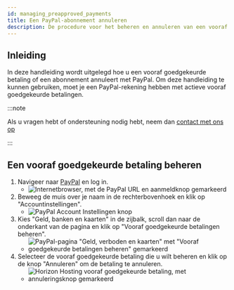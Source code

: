 ```yaml
---
id: managing_preapproved_payments
title: Een PayPal-abonnement annuleren
description: De procedure voor het beheren en annuleren van een vooraf goedgekeurde (supscription) betaling via PayPal.
---
```


## Inleiding

In deze handleiding wordt uitgelegd hoe u een vooraf goedgekeurde betaling of een abonnement annuleert met PayPal. Om deze handleiding te kunnen gebruiken, moet je een PayPal-rekening hebben met actieve vooraf goedgekeurde betalingen.

:::note

Als u vragen hebt of ondersteuning nodig hebt, neem dan [contact met ons op](https://hrzn.link/getting_support)

:::

## Een vooraf goedgekeurde betaling beheren
1. Navigeer naar [PayPal](https://www.paypal.com) en log in.
   - ![Internetbrowser, met de PayPal URL en aanmeldknop gemarkeerd](https://archive.horizonnetworks.uk/Resources/Documentation/PayPal%20Subscriptions/PayPal%20Login.png)
2. Beweeg de muis over je naam in de rechterbovenhoek en klik op "Accountinstellingen".
   - ![PayPal Account Instellingen knop](https://archive.horizonnetworks.uk/Resources/Documentation/PayPal%20Subscriptions/PayPal%20Account%20Settings.png)
3. Kies "Geld, banken en kaarten" in de zijbalk, scroll dan naar de onderkant van de pagina en klik op "Vooraf goedgekeurde betalingen beheren".
   - ![PayPal-pagina "Geld, verboden en kaarten" met "Vooraf goedgekeurde betalingen beheren" gemarkeerd](https://archive.horizonnetworks.uk/Resources/Documentation/PayPal%20Subscriptions/PayPal%20Manage%20Preapproved.png)
4. Selecteer de vooraf goedgekeurde betaling die u wilt beheren en klik op de knop "Annuleren" om de betaling te annuleren.
   - ![Horizon Hosting vooraf goedgekeurde betaling, met annuleringsknop gemarkeerd](https://archive.horizonnetworks.uk/Resources/Documentation/PayPal%20Subscriptions/PayPal%20Cancel%20Preapproved.png)